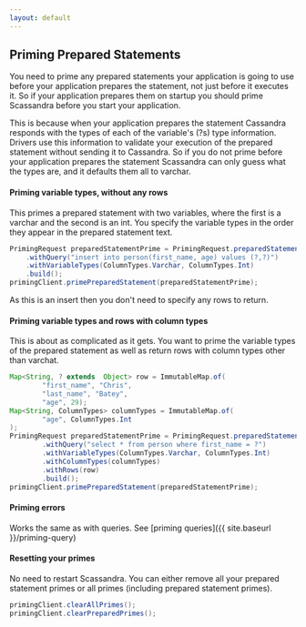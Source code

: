 ```yaml
---
layout: default
---
```

## Priming Prepared Statements

You need to prime any prepared statements your application is going to use before your application prepares the statement,
not just before it executes it. So if your application prepares them on startup you should prime Scassandra before you
start your application.

This is because when your application prepares the statement Cassandra responds with the types of each of the variable's (?s)
type information. Drivers use this information to validate your execution of the prepared statement without sending it to
Cassandra. So if you do not prime before your application prepares the statement Scassandra can only guess what the types are,
 and it defaults them all to varchar.

#### Priming variable types, without any rows

This primes a prepared statement with two variables, where the first is a varchar and the second is an int. You specify
the variable types in the order they appear in the prepared statement text.

```java
PrimingRequest preparedStatementPrime = PrimingRequest.preparedStatementBuilder()
    .withQuery("insert into person(first_name, age) values (?,?)")
    .withVariableTypes(ColumnTypes.Varchar, ColumnTypes.Int)
    .build();
primingClient.primePreparedStatement(preparedStatementPrime);
```

As this is an insert then you don't need to specify any rows to return.

#### Priming variable types and rows with column types

This is about as complicated as it gets. You want to prime the variable types of the prepared statement as well as
return rows with column types other than varchat.

```java
Map<String, ? extends  Object> row = ImmutableMap.of(
        "first_name", "Chris",
        "last_name", "Batey",
        "age", 29);
Map<String, ColumnTypes> columnTypes = ImmutableMap.of(
        "age", ColumnTypes.Int
);
PrimingRequest preparedStatementPrime = PrimingRequest.preparedStatementBuilder()
        .withQuery("select * from person where first_name = ?")
        .withVariableTypes(ColumnTypes.Varchar, ColumnTypes.Int)
        .withColumnTypes(columnTypes)
        .withRows(row)
        .build();
primingClient.primePreparedStatement(preparedStatementPrime);
```

#### Priming errors

Works the same as with queries. See [priming queries]({{ site.baseurl }}/priming-query)

#### Resetting your primes

No need to restart Scassandra. You can either remove all your prepared statement primes or all primes (including prepared statement primes).

```java
primingClient.clearAllPrimes();
primingClient.clearPreparedPrimes();

```

